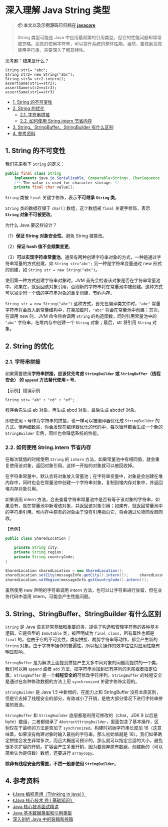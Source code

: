 # 深入理解 Java String 类型

> **📦 本文以及示例源码已归档在 [javacore](https://github.com/dunwu/javacore/)**
>
> String 类型可能是 Java 中应用最频繁的引用类型，但它的性能问题却常常被忽略。高效的使用字符串，可以提升系统的整体性能。当然，要做到高效使用字符串，需要深入了解其特性。

思考题：结果是什么？

```
String str1= "abc";
String str2= new String("abc");
String str3= str2.intern();
assertSame(str1==str2);
assertSame(str2==str3);
assertSame(str1==str3)
```

<!-- TOC depthFrom:2 depthTo:3 -->

- [1. String 的不可变性](#1-string-的不可变性)
- [2. String 的优化](#2-string-的优化)
  - [2.1. 字符串拼接](#21-字符串拼接)
  - [2.2. 如何使用 String.intern 节省内存](#22-如何使用-stringintern-节省内存)
- [3. String、StringBuffer、StringBuilder 有什么区别](#3-stringstringbufferstringbuilder-有什么区别)
- [4. 参考资料](#4-参考资料)

<!-- /TOC -->

## 1. String 的不可变性

我们先来看下 `String` 的定义：

```java
public final class String
    implements java.io.Serializable, Comparable<String>, CharSequence {
    /** The value is used for character storage. */
    private final char value[];
```

`String` 类被 `final` 关键字修饰，表示**不可继承 `String` 类**。

`String` 类的数据存储于 `char[]` 数组，这个数组被 `final` 关键字修饰，表示 **`String` 对象不可被更改**。

为什么 Java 要这样设计？

（1）**保证 String 对象安全性**。避免 String 被篡改。

（2）**保证 hash 值不会频繁变更**。

（3）**可以实现字符串常量池**。通常有两种创建字符串对象的方式，一种是通过字符串常量的方式创建，如 `String str="abc";` 另一种是字符串变量通过 new 形式的创建，如 `String str = new String("abc")`。

使用第一种方式创建字符串对象时，JVM 首先会检查该对象是否在字符串常量池中，如果在，就返回该对象引用，否则新的字符串将在常量池中被创建。这种方式可以减少同一个值的字符串对象的重复创建，节约内存。

`String str = new String("abc")` 这种方式，首先在编译类文件时，`"abc"` 常量字符串将会放入到常量结构中，在类加载时，`"abc"` 将会在常量池中创建；其次，在调用 new 时，JVM 命令将会调用 `String` 的构造函数，同时引用常量池中的 `"abc"` 字符串，在堆内存中创建一个 `String` 对象；最后，str 将引用 `String` 对象。

## 2. String 的优化

### 2.1. 字符串拼接

如果需要使用**字符串拼接，应该优先考虑 `StringBuilder` 或 `StringBuffer`（线程安全） 的 `append` 方法替代使用 `+` 号**。

【示例】错误示例

```
String str= "ab" + "cd" + "ef";
```

程序会先生成 ab 对象，再生成 abcd 对象，最后生成 abcdef 对象。

即使使用 `+` 号作为字符串的拼接，也一样可以被编译器优化成 `StringBuilder` 的方式。但再细致些，你会发现在编译器优化的代码中，每次循环都会生成一个新的 `StringBuilder` 实例，同样也会降低系统的性能。

### 2.2. 如何使用 String.intern 节省内存

在每次赋值的时候使用 `String` 的 `intern` 方法，如果常量池中有相同值，就会重复使用该对象，返回对象引用，这样一开始的对象就可以被回收掉。

在字符串常量中，默认会将对象放入常量池；在字符串变量中，对象是会创建在堆内存中，同时也会在常量池中创建一个字符串对象，复制到堆内存对象中，并返回堆内存对象引用。

如果调用 intern 方法，会去查看字符串常量池中是否有等于该对象的字符串，如果没有，就在常量池中新增该对象，并返回该对象引用；如果有，就返回常量池中的字符串引用。堆内存中原有的对象由于没有引用指向它，将会通过垃圾回收器回收。

【示例】

```java
public class SharedLocation {

	private String city;
	private String region;
	private String countryCode;
}

SharedLocation sharedLocation = new SharedLocation();
sharedLocation.setCity(messageInfo.getCity().intern());		sharedLocation.setCountryCode(messageInfo.getRegion().intern());
sharedLocation.setRegion(messageInfo.getCountryCode().intern());
```

虽然使用 new 声明的字符串调用 intern 方法，也可以让字符串进行驻留，但在业务代码中滥用 intern，可能会产生性能问题。

## 3. String、StringBuffer、StringBuilder 有什么区别

`String` 是 Java 语言非常基础和重要的类，提供了构造和管理字符串的各种基本逻辑。它是典型的 `Immutable` 类，被声明成为 `final class`，所有属性也都是 `final` 的。也由于它的不可变性，类似拼接、裁剪字符串等动作，都会产生新的 `String` 对象。由于字符串操作的普遍性，所以相关操作的效率往往对应用性能有明显影响。

`StringBuffer` 是为解决上面提到拼接产生太多中间对象的问题而提供的一个类，我们可以用 `append` 或者 `add` 方法，把字符串添加到已有序列的末尾或者指定位置。`StringBuffer` 是一个**线程安全的**可修改字符序列。`StringBuffer` 的线程安全是通过在各种修改数据的方法上用 `synchronized` 关键字修饰实现的。

`StringBuilder` 是 Java 1.5 中新增的，在能力上和 StringBuffer 没有本质区别，但是它去掉了线程安全的部分，有效减小了开销，是绝大部分情况下进行字符串拼接的首选。

`StringBuffer` 和 `StringBuilder` 底层都是利用可修改的（char，JDK 9 以后是 byte）数组，二者都继承了 `AbstractStringBuilder`，里面包含了基本操作，区别仅在于最终的方法是否加了 `synchronized`。构建时初始字符串长度加 16（这意味着，如果没有构建对象时输入最初的字符串，那么初始值就是 16）。我们如果确定拼接会发生非常多次，而且大概是可预计的，那么就可以指定合适的大小，避免很多次扩容的开销。扩容会产生多重开销，因为要抛弃原有数组，创建新的（可以简单认为是倍数）数组，还要进行 `arraycopy`。

**除非有线程安全的需要，不然一般都使用 `StringBuilder`**。

## 4. 参考资料

- [《Java 编程思想（Thinking in java）》](https://item.jd.com/10058164.html)
- [《Java 核心技术 卷 I 基础知识》](https://item.jd.com/12759308.html)
- [Java 核心技术面试精讲](https://time.geekbang.org/column/intro/82)
- [Java 基本数据类型和引用类型](https://juejin.im/post/59cd71835188255d3448faf6)
- [深入剖析 Java 中的装箱和拆箱](https://www.cnblogs.com/dolphin0520/p/3780005.html)

